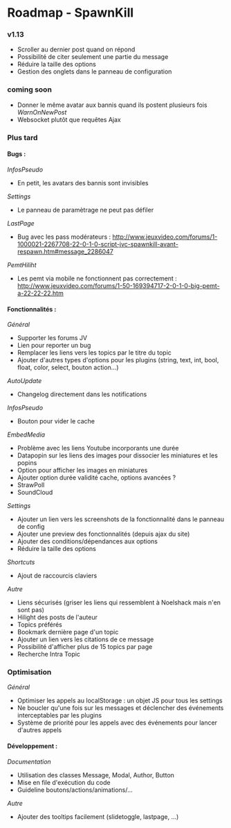 Roadmap - SpawnKill
=====================

### v1.13
- Scroller au dernier post quand on répond
- Possibilité de citer seulement une partie du message
- Réduire la taille des options
- Gestion des onglets dans le panneau de configuration

### coming soon
- Donner le même avatar aux bannis quand ils postent plusieurs fois
*WarnOnNewPost*
- Websocket plutôt que requêtes Ajax

### Plus tard

#### Bugs :

*InfosPseudo*
- En petit, les avatars des bannis sont invisibles

*Settings*
- Le panneau de paramètrage ne peut pas défiler

*LastPage*
- Bug avec les pass modérateurs : http://www.jeuxvideo.com/forums/1-1000021-2267708-22-0-1-0-script-jvc-spawnkill-avant-respawn.htm#message_2286047

*PemtHiliht*
- Les pemt via mobile ne fonctionnent pas correctement : http://www.jeuxvideo.com/forums/1-50-169394717-2-0-1-0-big-pemt-a-22-22-22.htm


#### Fonctionnalités :
*Général*
- Supporter les forums JV
- Lien pour reporter un bug
- Remplacer les liens vers les topics par le titre du topic
- Ajouter d'autres types d'options pour les plugins (string, text, int, bool, float, color, select, bouton action...)

*AutoUpdate*
- Changelog directement dans les notifications

*InfosPseudo*
- Bouton pour vider le cache

*EmbedMedia*
- Problème avec les liens Youtube incorporants une durée
- Datapopin sur les liens des images pour dissocier les miniatures et les popins
- Option pour afficher les images en miniatures
- Ajouter option durée validité cache, options avancées ?
- StrawPoll
- SoundCloud

*Settings*
- Ajouter un lien vers les screenshots de la fonctionnalité dans le panneau de config
- Ajouter une preview des fonctionnalités (depuis ajax du site)
- Ajouter des conditions/dépendances aux options
- Réduire la taille des options

*Shortcuts*
- Ajout de raccourcis claviers

*Autre*
- Liens sécurisés (griser les liens qui ressemblent à Noelshack mais n'en sont pas)
- Hilight des posts de l'auteur
- Topics préférés
- Bookmark dernière page d'un topic
- Ajouter un lien vers les citations de ce message
- Possibilité d'afficher plus de 15 topics par page
- Recherche Intra Topic


### Optimisation

*Général*
- Optimiser les appels au localStorage : un objet JS pour tous les settings
- Ne boucler qu'une fois sur les messages et déclencher des événements interceptables par les plugins
- Système de priorité pour les appels avec des événements pour lancer d'autres appels

#### Développement :

*Documentation*
- Utilisation des classes Message, Modal, Author, Button
- Mise en file d'exécution du code
- Guideline boutons/actions/animations/...

*Autre*
- Ajouter des tooltips facilement (slidetoggle, lastpage, ...)
